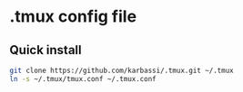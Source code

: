 # .tmux config file

## Quick install

```sh
git clone https://github.com/karbassi/.tmux.git ~/.tmux
ln -s ~/.tmux/tmux.conf ~/.tmux.conf
```
